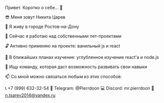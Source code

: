 Привет. Коротко о себе... 👋

😎 Меня зовут Никита Царев

🌆 Я живу в городе Ростов-на-Дону

🔨 Сейчас я работаю над собственными пет-проектами

🔓 Активно применяю на проекте: ванильный js и react

📄 В ближайших планах изучение: углубленное изучение react'a и node.js

👯 Ищу команду, которая даст возможность развивать свои навыки

📫 Со мной можно связаться любым из этих способов:

📞 +7 (999) 632-32-54
📱 Telegram: @Pierrdoon
💻 Discord: mr.pierrdoon
📧 n.tsarev2014@yandex.ru
